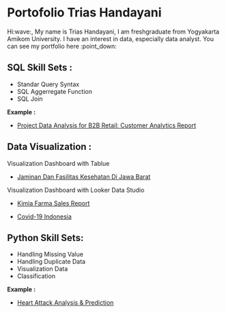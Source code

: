 # Portofolio Trias Handayani
<p>
  Hi:wave:, My name is Trias Handayani, I am freshgraduate from Yogyakarta Amikom University. I have an interest in data, especially data analyst. You can see my portfolio here :point_down:
</p>

## SQL Skill Sets :
<p>
  <ul>
    <li>
      Standar Query Syntax
    </li>
    <li>SQL Aggerregate Function </li>
    <li>SQL Join</li>
  </ul>
  <b>Example :</b>
  <ul>
    <li><a href='https://github.com/trias762/DQLAB/blob/main/Project%20Data%20Analysis%20for%20B2B%20Retail:%20Customer%20Analytics%20Report.md'>Project Data Analysis for B2B Retail: Customer Analytics Report</a></li>
  </ul>
</p>

## Data Visualization :
<p>
Visualization Dashboard with Tablue
      <ul>
        <li><a href='https://github.com/trias762/Portofolio_Trias/blob/main/Jaminan%20dan%20Fasilitas%20Kesehatan%20di%20Provinsi%20Jawa%20Barat.pdf'> Jaminan Dan     Fasilitas Kesehatan Di Jawa Barat</a></li>
      </ul>
Visualization Dashboard with Looker Data Studio
      <ul>
        <li><a href='https://lookerstudio.google.com/s/vmQDhXmuGew'> Kimia Farma Sales Report</a></li>
      </ul>
      <ul>
        <li><a href='https://public.tableau.com/app/profile/trias.handayani/viz/Covid_19Indonesia/Dashboard1'target="_blank"> Covid-19 Indonesia</a></li>
      </ul>
</p>

## Python Skill Sets:
<p>
  <ul>
    <li>Handling Missing Value</li>
    <li>Handling Duplicate Data</li>
    <li>Visualization Data</li>
    <li>Classification</li>
  </ul>
  <b>Example :</b>
  <ul>
    <li><a href='https://github.com/trias762/Heart-Attack-Analysis-Prediction-/blob/main/Heart_Attack_Analysis_%26_Prediction_Dataset.ipynb'>Heart Attack Analysis & Prediction</a></li>
  </ul>
</p>

